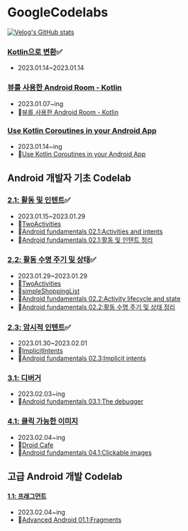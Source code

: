 # GoogleCodelabs

[![Velog's GitHub stats](https://velog-readme-stats.vercel.app/api?name=sunjoo9912&tag=GoogleCodelabs)](https://github.com/eungyeole/velog-readme-stats)


### [Kotlin으로 변환](https://codelabs.developers.google.com/codelabs/java-to-kotlin?hl=ko#0)✅
- 2023.01.14~2023.01.14

### [뷰를 사용한 Android Room - Kotlin](https://developer.android.com/codelabs/android-room-with-a-view-kotlin#3) 

- 2023.01.07~ing
- 📝[뷰를 사용한 Android Room - Kotlin](https://velog.io/@sunjoo9912/%EB%B7%B0%EB%A5%BC-%EC%82%AC%EC%9A%A9%ED%95%9C-Android-Room-Kotlin)

### [Use Kotlin Coroutines in your Android App](https://developer.android.com/codelabs/kotlin-coroutines?hl=ko#0) 

-  2023.01.14~ing
- 📝[Use Kotlin Coroutines in your Android App](https://velog.io/@sunjoo9912/Use-Kotlin-Coroutines-in-your-Android-App)
  
## Android 개발자 기초 Codelab

### [2.1: 활동 및 인텐트](https://developer.android.com/codelabs/android-training-create-an-activity?index=..%2F..%2Fandroid-training&hl=ko#0)✅

- 2023.01.15~2023.01.29
- 📂[TwoActivities](https://github.com/sunjoolee-googlecodelabs/TwoActivities)
- 📝[Android fundamentals 02.1:Activities and intents](https://velog.io/@sunjoo9912/Android-fundamentals-02.1Activities-and-intents)
- 📝[Android fundamentals 02.1:활동 및 인텐트 정리](https://velog.io/@sunjoo9912/Android-fundamentals-02.1-%EC%A0%95%EB%A6%AC)

### [2.2: 활동 수명 주기 및 상태](https://developer.android.com/codelabs/android-training-activity-lifecycle-and-state?index=..%2F..%2Fandroid-training#0)✅

- 2023.01.29~2023.01.29
- 📂[TwoActivities](https://github.com/sunjoolee-googlecodelabs/TwoActivities)
- 📂[simpleShoppingList](https://github.com/sunjoolee-googlecodelabs/simpleShoppingList)
- 📝[Android fundamentals 02.2:Activity lifecycle and state](https://velog.io/@sunjoo9912/Android-fundamentals-02.2Activity-lifecycle-and-state-mpfjpmvh)
- 📝[Android fundamentals 02.2:활동 수명 주기 및 상태 정리](https://velog.io/@sunjoo9912/Android-fundamentals-02.2%ED%99%9C%EB%8F%99-%EC%88%98%EB%AA%85-%EC%A3%BC%EA%B8%B0-%EB%B0%8F-%EC%83%81%ED%83%9C-%EC%A0%95%EB%A6%AC)

### [2.3: 암시적 인텐트](https://developer.android.com/codelabs/android-training-activity-with-implicit-intent?index=..%2F..%2Fandroid-training#3)✅

- 2023.01.30~2023.02.01
- 📂[ImplicitIntents](https://github.com/sunjoolee-googlecodelabs/ImplicitIntents)
- 📝[Android fundamentals 02.3:Implicit intents](https://velog.io/@sunjoo9912/Android-fundamentals-02.3Implicit-intents)

### [3.1: 디버거](https://developer.android.com/codelabs/android-training-using-debugger?index=..%2F..%2Fandroid-training#0)

- 2023.02.03~ing
- 📝[Android fundamentals 03.1:The debugger](https://velog.io/@sunjoo9912/Android-fundamentals-03.1The-debugger)

### [4.1: 클릭 가능한 이미지](https://developer.android.com/codelabs/android-training-clickable-images?index=..%2F..%2Fandroid-training#0)

- 2023.02.04~ing
- 📂[Droid Cafe](https://github.com/sunjoolee-googlecodelabs/Droid-Cafe)
- 📝[Android fundamentals 04.1:Clickable images](https://velog.io/@sunjoo9912/Android-fundamentals-04.1Clickable-images)

## 고급 Android 개발 Codelab

#### [1.1: 프래그먼트](https://developer.android.com/codelabs/advanced-android-training-fragments?index=..%2F..advanced-android-training#0)

- 2023.02.04~ing
- 📝[Advanced Android 01.1:Fragments](https://velog.io/@sunjoo9912/Advanced-Android-01.1Fragments)

 
 

